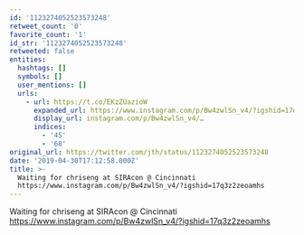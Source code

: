 ```yaml
---
id: '1123274052523573248'
retweet_count: '0'
favorite_count: '1'
id_str: '1123274052523573248'
retweeted: false
entities:
  hashtags: []
  symbols: []
  user_mentions: []
  urls:
    - url: https://t.co/EKzZUazioW
      expanded_url: https://www.instagram.com/p/Bw4zwlSn_v4/?igshid=17q3z2zeoamhs
      display_url: instagram.com/p/Bw4zwlSn_v4/…
      indices:
        - '45'
        - '68'
original_url: https://twitter.com/jth/status/1123274052523573248
date: '2019-04-30T17:12:58.000Z'
title: >-
  Waiting for chriseng at SIRAcon @ Cincinnati
  https://www.instagram.com/p/Bw4zwlSn_v4/?igshid=17q3z2zeoamhs
---
```


Waiting for chriseng at SIRAcon @ Cincinnati https://www.instagram.com/p/Bw4zwlSn_v4/?igshid=17q3z2zeoamhs